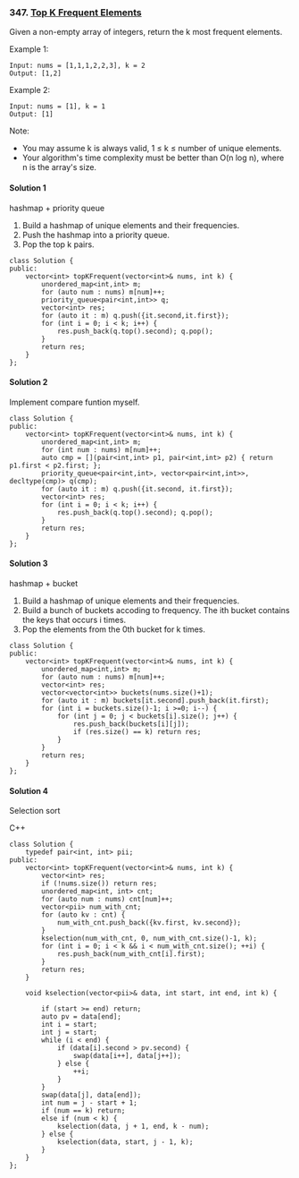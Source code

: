 ### 347\. [Top K Frequent Elements](https://leetcode.com/problems/top-k-frequent-elements/)

Given a non-empty array of integers, return the k most frequent elements.

Example 1:
```
Input: nums = [1,1,1,2,2,3], k = 2
Output: [1,2]
```
Example 2:
```
Input: nums = [1], k = 1
Output: [1]
```
Note:

* You may assume k is always valid, 1 ≤ k ≤ number of unique elements.
* Your algorithm's time complexity must be better than O(n log n), where n is the array's size.

#### Solution 1

hashmap + priority queue

1. Build a hashmap of unique elements and their frequencies.
2. Push the hashmap into a priority queue.
3. Pop the top k pairs.

```
class Solution {
public:
    vector<int> topKFrequent(vector<int>& nums, int k) {
        unordered_map<int,int> m;
        for (auto num : nums) m[num]++;
        priority_queue<pair<int,int>> q;
        vector<int> res;
        for (auto it : m) q.push({it.second,it.first});
        for (int i = 0; i < k; i++) {
            res.push_back(q.top().second); q.pop();
        }
        return res;
    }
};
```

#### Solution 2

Implement compare funtion myself.

```
class Solution {
public:   
    vector<int> topKFrequent(vector<int>& nums, int k) {
        unordered_map<int,int> m;
        for (int num : nums) m[num]++;
        auto cmp = [](pair<int,int> p1, pair<int,int> p2) { return p1.first < p2.first; };
        priority_queue<pair<int,int>, vector<pair<int,int>>, decltype(cmp)> q(cmp);
        for (auto it : m) q.push({it.second, it.first});
        vector<int> res;
        for (int i = 0; i < k; i++) {
            res.push_back(q.top().second); q.pop();
        }
        return res;
    }
};
```

#### Solution 3

hashmap + bucket

1. Build a hashmap of unique elements and their frequencies.
2. Build a bunch of buckets accoding to frequency. The ith bucket
   contains the keys that occurs i times.
3. Pop the elements from the 0th bucket for k times.

```
class Solution {
public:   
    vector<int> topKFrequent(vector<int>& nums, int k) {
        unordered_map<int,int> m;
        for (auto num : nums) m[num]++;
        vector<int> res;
        vector<vector<int>> buckets(nums.size()+1);
        for (auto it : m) buckets[it.second].push_back(it.first);
        for (int i = buckets.size()-1; i >=0; i--) {
            for (int j = 0; j < buckets[i].size(); j++) {
                res.push_back(buckets[i][j]);
                if (res.size() == k) return res;
            }
        }
        return res;
    }
};
```

#### Solution 4

Selection sort

C++

```
class Solution {
    typedef pair<int, int> pii;
public:
    vector<int> topKFrequent(vector<int>& nums, int k) {
        vector<int> res;
        if (!nums.size()) return res;
        unordered_map<int, int> cnt;
        for (auto num : nums) cnt[num]++;
        vector<pii> num_with_cnt;
        for (auto kv : cnt) {
            num_with_cnt.push_back({kv.first, kv.second});
        }
        kselection(num_with_cnt, 0, num_with_cnt.size()-1, k);
        for (int i = 0; i < k && i < num_with_cnt.size(); ++i) {
            res.push_back(num_with_cnt[i].first);
        }
        return res;
    }

    void kselection(vector<pii>& data, int start, int end, int k) {

        if (start >= end) return;
        auto pv = data[end];
        int i = start;
        int j = start;
        while (i < end) {
            if (data[i].second > pv.second) {
                swap(data[i++], data[j++]);
            } else {
                ++i;
            }
        }
        swap(data[j], data[end]);
        int num = j - start + 1;
        if (num == k) return;
        else if (num < k) {
            kselection(data, j + 1, end, k - num);
        } else {
            kselection(data, start, j - 1, k);
        }
    }
};
```
